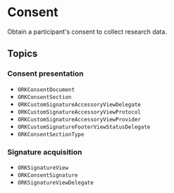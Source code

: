 # Consent

Obtain a participant's consent to collect research data.

## Topics

### Consent presentation

- ``ORKConsentDocument``
- ``ORKConsentSection``
- ``ORKCustomSignatureAccessoryViewDelegate``
- ``ORKCustomSignatureAccessoryViewProtocol``
- ``ORKCustomSignatureAccessoryViewProvider``
- ``ORKCustomSignatureFooterViewStatusDelegate``
- ``ORKConsentSectionType``

### Signature acquisition

- ``ORKSignatureView``
- ``ORKConsentSignature``
- ``ORKSignatureViewDelegate``
